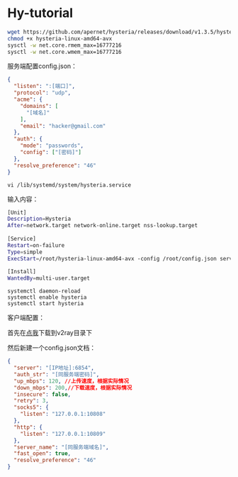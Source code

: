 # Hy-tutorial

```sh
wget https://github.com/apernet/hysteria/releases/download/v1.3.5/hysteria-linux-amd64-avx
chmod +x hysteria-linux-amd64-avx
sysctl -w net.core.rmem_max=16777216
sysctl -w net.core.wmem_max=16777216
```

服务端配置config.json：
```json
{
  "listen": ":[端口]",
  "protocol": "udp",
  "acme": {
    "domains": [
      "[域名]"
    ],
    "email": "hacker@gmail.com"
  },
  "auth": {
    "mode": "passwords", 
    "config": ["[密码]"]
  },
  "resolve_preference": "46"
}
```

```
vi /lib/systemd/system/hysteria.service
```
输入内容：
```sh
[Unit]
Description=Hysteria
After=network.target network-online.target nss-lookup.target
 
[Service]
Restart=on-failure
Type=simple
ExecStart=/root/hysteria-linux-amd64-avx -config /root/config.json server
 
[Install]
WantedBy=multi-user.target
```

```
systemctl daemon-reload
systemctl enable hysteria
systemctl start hysteria
```

客户端配置：

首先在[点我](https://github.com/apernet/hysteria/releases/download/v1.3.5/hysteria-windows-amd64-avx.exe)下载到v2ray目录下

然后新建一个config.json文档：
```json
{
  "server": "[IP地址]:6854",
  "auth_str": "[同服务端密码]", 
  "up_mbps": 120, //上传速度，根据实际情况
  "down_mbps": 200,//下载速度，根据实际情况
  "insecure": false,
  "retry": 3,
  "socks5": {
    "listen": "127.0.0.1:10808"
  },
  "http": {
    "listen": "127.0.0.1:10809"
  },
  "server_name": "[同服务端域名]",
  "fast_open": true,
  "resolve_preference": "46"
}
```
